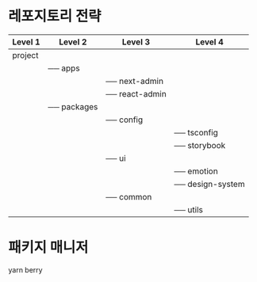 # 레포지토리 전략
| Level 1   | Level 2      | Level 3         | Level 4             |
|-----------|--------------|-----------------|---------------------|
| project   |              |                 |                     |
|           |── apps       |                 |                     |
|           |              |── next-admin    |                     |
|           |              |── react-admin   |                     |
|           |── packages   |                 |                     |
|           |              |── config        |                     |
|           |              |                 |── tsconfig          |
|           |              |                 |── storybook         |
|           |              |── ui            |                     |
|           |              |                 |── emotion           |
|           |              |                 |── design-system     |
|           |              |── common        |                     |
|           |              |                 |── utils             |
 
# 패키지 매니저   
yarn berry  


